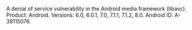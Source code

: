 A denial of service vulnerability in the Android media framework (libavc). Product: Android. Versions: 6.0, 6.0.1, 7.0, 7.1.1, 7.1.2, 8.0. Android ID: A-38115076.